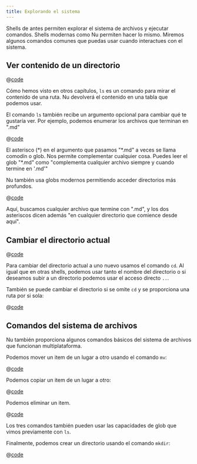 ```yaml
---
title: Explorando el sistema
---
```


Shells de antes permiten explorar el sistema de archivos y ejecutar comandos. Shells modernas como Nu permiten hacer lo mismo. Miremos algunos comandos comunes que puedas usar cuando interactues con el sistema.

## Ver contenido de un directorio

@[code](@snippets/moving_around/ls_example.sh)

Cómo hemos visto en otros capítulos, `ls` es un comando para mirar el contenido de una ruta. Nu devolverá el contenido en una tabla que podemos usar.

El comando `ls` también recibe un argumento opcional para cambiar qué te gustaría ver. Por ejemplo, podemos enumerar los archivos que terminan en ".md"

@[code](@snippets/moving_around/ls_shallow_glob_example.sh)

El asterisco (\*) en el argumento que pasamos "\*.md" a veces se llama comodín o glob. Nos permite complementar cualquier cosa. Puedes leer el glob "\*.md" como "complementa cualquier archivo siempre y cuando termine en '.md'"

Nu también usa globs modernos permitiendo acceder directorios más profundos.

@[code](@snippets/moving_around/ls_deep_glob_example.sh)

Aquí, buscamos cualquier archivo que termine con ".md", y los dos asteriscos dicen además "en cualquier directorio que comience desde aquí".

## Cambiar el directorio actual

@[code](@snippets/moving_around/cd_example.sh)

Para cambiar del directorio actual a uno nuevo usamos el comando `cd`. Al igual que en otras shells, podemos usar tanto el nombre del directorio o si deseamos subir a un directorio podemos usar el acceso directo `..`.

También se puede cambiar el directorio si se omite `cd` y se proporciona una ruta por si sola:

@[code](@snippets/moving_around/cd_without_command_example.sh)

## Comandos del sistema de archivos

Nu también proporciona algunos comandos básicos del sistema de archivos que funcionan multiplataforma.

Podemos mover un item de un lugar a otro usando el comando `mv`:

@[code](@snippets/moving_around/mv_example.sh)

Podemos copiar un item de un lugar a otro:

@[code](@snippets/moving_around/cp_example.sh)

Podemos eliminar un item.

@[code](@snippets/moving_around/rm_example.sh)

Los tres comandos también pueden usar las capacidades de glob que vimos previamente con `ls`.

Finalmente, podemos crear un directorio usando el comando `mkdir`:

@[code](@snippets/moving_around/mkdir_example.sh)
